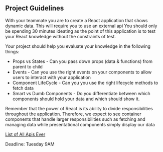 ## Project Guidelines

With your teammate you are to create a React application that shows dynamic data. This will require you to use an external api
You should only be spending 30 minutes ideating as the point of this application is to test your React knowledge without the constraints of test.

Your project should help you evaluate your knowledge in the following things:

* Props vs States - Can you pass down props (data & functions) from parent to child
* Events - Can you use the right events on your components to allow users to interact with your application
* Component LifeCycle - Can you you use the right lifecycle methods to fetch data 
* Smart vs Dumb Components - Do you differentiate between which components should hold your data and which should show it.

Remember that the power of React is its ability to divide responsibilities throughout the application. Therefore, we expect to see container components that handle larger responsibilities such as fetching and managing data while presentational components simply display our data

[List of All Apis Ever](https://github.com/toddmotto/public-apis)

Deadline: Tuesday 9AM

